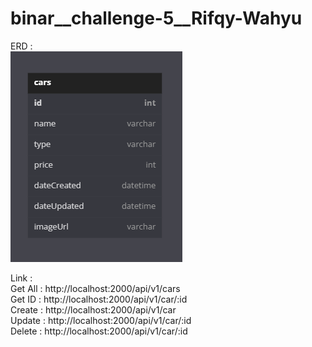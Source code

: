 # binar__challenge-5__Rifqy-Wahyu

ERD : <br>
![ERD](https://github.com/rifqywahyu/binar__challenge-5__Rifqy-Wahyu/blob/master/ERD_Diagram.png)

Link : <br>
Get All : http://localhost:2000/api/v1/cars <br>
Get ID  : http://localhost:2000/api/v1/car/:id <br>
Create  : http://localhost:2000/api/v1/car <br>
Update  : http://localhost:2000/api/v1/car/:id <br>
Delete  : http://localhost:2000/api/v1/car/:id <br>
